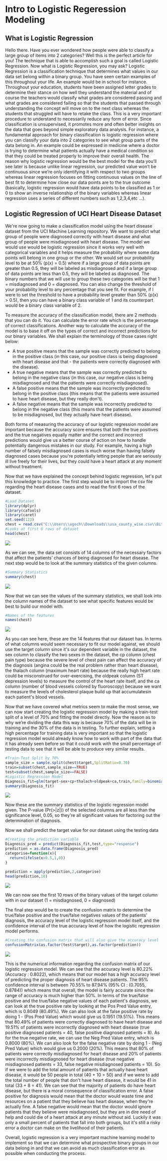 # Intro to Logistic Regeression Modeling

## What is Logistic Regression

Hello there. Have you ever wondered how people were able to classify a large group of items into 2 categories? Well this is the perfect article for you! The technique that is able to accomplish such a goal is called Logistic Regression. Now what is Logistic Regression, you may ask? Logistic Regression is a classification technique that determines what values in our data set belong within a binary group. You have seen certain examples of this throughout your life. An example would be in school for instance. Throughout your education, students have been assigned letter grades to determine their stance on how well they understand the material and of course the teachers would classify what grades are considered passing and what grades are considered failing so that the students that passed through understanding the concept will move on to the next class whereas the students that struggled will have to retake the class.  This is a very important procedure to understand to necessarily reduce any form of error. Since classification is unsupervised, it promotes more and often better insights on the data that goes beyond simple exploratory data analysis. For instance, a fundamental approach for binary classification is logistic regression where you can classify your data into 2 categories to see what group parts of the data belong in. An example could be expressed in medicine where a doctor is trying to determine what patients actually have a medical condition so that they could be treated properly to improve their overall health. The reason why logistic regression would be the best model for the data you’ll see later is because unlike linear regression, our predicted value won’t be continuous since we’re only identifying it with respect to two groups whereas linear regression focuses on fitting continuous values on the line of best fit to determine how close our data points are to the true outcome (basically, logistic regression would have data points to be classified as 1 or 0 to show an inverse relationship of the binary variables whereas linear regression uses a series of different numbers such as 1,2,3,4,etc ...). 

## Logistic Regression of UCI Heart Disease Dataset

We're now going to make a classification model using the heart disease dataset from the UCI Machine Learning repository. We want to predict what group of people were diagnosed correctly with heart disease and what group of people were misdiagnosed with heart disease. The model we would use would be logistic regression since it works very well with categorical variables and it helps measure the probability where some data points will belong in one group or the other. We would set our probability level to be at 50% (p(x) = 0.5) where if a large group of data points are greater than 0.5, they will be labeled as misdiagnosed and if a large group of data points are less than 0.5, they will be labeled as diagnosed. The binary numbers that we will use to group these two categories will be that 1 = misdiagnosed and 0 = diagnosed. You can also change the threshold of your probability level to any percentage that you see fit. For example, if I were to set the threshold to have a probability level greater than 50% (p(x) > 0.5), then you can have a binary class variable of 1 and its counterpart would be a binary class variable of 2.

To measure the accuracy of the classification model, there are 2 methods that you can do it. You can calculate the error rate which is the percentage of correct classifications. Another way to calculate the accuracy of the model is to base it off on the types of correct and incorrect predictions for our binary variables. We shall explain the terminology of those cases right below:

- A true positive means that the sample was correctly predicted to belong in the positive class (in this case, our positive class is being diagnosed with heart disease and that - the patients were correctly diagnosed with the disease).
- A true negative means that the sample was correctly predicted to belong in the negative class (in this case, our negative class is being misdiagnosed and that the patients were correctly misdiagnosed).
- A false positive means that the sample was incorrectly predicted to belong in the positive class (this means that the patients were assumed to have heart disease, but they really don't).
- A false negative means that the sample was incorrectly predicted to belong in the negative class (this means that the patients were assumed to be misdiagnosed, but they actually have heart disease).

Both forms of measuring the accuracy of our logistic regression model are important because the accuracy score ensures that both the true positives and the true negatives equally matter and the correct and incorrect predictions would give us a better course of action on how to handle potentially dangerous mistakes in our study. For example, having a high number of falsely misdiagnosed cases is much worse than having falsely diagnosed cases because you're potentially letting people that are seriously ill live freely for their lives, but they could have a heart attack at any moment without treatment.

Now that we have explained the concept behind logistic regression, let's put this knowledge to practice. The first step would be to import the csv file regarding the heart disease cases and to read the first 6 rows of the dataset.


```r
#Load Dataset
library(dplyr)
library(caTools)
library(caret)
set.seed(123)
chest = read.csv("C:\\Users\\ugoch\\Downloads\\usa_county_wise.csv\\Bit Project Supervised Learning\\heart.csv")
#Looks at first 6 rows of dataset
head(chest)
```

![](https://i.paste.pics/5aa972ef76be7d8a186ebd0fc26ed856.png)

As we can see, the data set consists of 14 columns of the necessary factors that affect the patients’ chances of being diagnosed for heart disease. The next step would be to look at the summary statistics of the given columns.

```r
#Summary Statistics
summary(chest)
```

![](https://i.paste.pics/b299da2b3dd62763ce03138a6b7be6fa.png)

Now that we can see the values of the summary statistics, we shall look into the column names of the dataset to see what specific features would be best to build our model with.

```r
#Names of the features
names(chest)
```

![](https://i.paste.pics/a2cd4df73adf6445780054f01aca4fde.png)

As you can see here, these are the 14 features that our dataset has. In terms of what columns would seem necessary to fit our model against, we should use the target column since it's our dependent variable in the dataset, the sex column to classify the two sexes in the dataset, the cp column (chest pain type) because the severe level of chest pain can affect the accuracy of the diagnosis (angina could be the real problem rather than heart disease), the thalach column (maximum heart rate) because the really high heart rate could be misconstrued for over-exercising, the oldpeak column (ST depression levels) to measure the control of the heart rate itself, and the ca column (number of blood vessels colored by fluoroscopy) because we want to measure the levels of cholesterol plaque build up that accumulatesin each patient's blood vessels.

Now that we have covered what metrics seem to make the most sense, we can now start creating the logistic regression model by making a train-test split of a level of 70% and fitting the model directly. Now the reason as to why we’re dividing the data this way is because 70% of the data will be in training and the 30% of the data is in testing. To further explain, setting a high percentage for training data is very important so that the logistic regression model would already know how to work with part of the data that it has already seen before so that it could work with the small percentage of testing data to see that it will be able to produce very similar results.

```r
#Train-Test Split by 70%
sample_size = sample.split(chest$target,SplitRatio=0.70)
train=subset(chest,sample_size==TRUE)
test=subset(chest,sample_size==FALSE)
#Logistic Regression Model
Diagnosis_fit=glm(target~sex+cp+thalach+oldpeak+ca,train,family=binomial())
summary(Diagnosis_fit)
```

![](https://i.paste.pics/a8e695c39f63edb05544e7686fc4fac7.png)

Now these are the summary statistics of the logistic regression model given. The P-value (Pr(>|z|)) of the selected columns are all less than the significance level, 0.05, so they're all significant values for factoring out the determination of diagnosis.

Now we shall predict the target value for our dataset using the testing data

```r
#Creating the prediction variable
Diagnosis_pred = predict(Diagnosis_fit,test,type="response")
prediction = as.data.frame(Diagnosis_pred)
categorise=function(x){
  return(ifelse(x>0.5,1,0))
}

prediction = apply(prediction,2,categorise)
head(prediction,10)
```

![](https://i.paste.pics/1c6e7ce8081c0e0394b38f5805db6323.png)

We can now see the first 10 rows of the binary values of the target column with in our dataset (1 = misdiagnosed, 0 = diagnosed)

The final step would be to create the confusion matrix to determine the true/false positive and the true/false negatives values of the patients' diagnosis, the accuracy level of the logistic regression model itself, and the confidence interval of the true accuracy level of how the logistic regression model performs.

```r
#Creating the confusion matrix that will also give the accuracy level
confusionMatrix(as.factor(test$target),as.factor(prediction))
```

![](https://i.paste.pics/cd29f1cbf3e96a02d6ddc44e958bae00.png)

This is the numerical information regarding the confusion matrix of our logistic regression model. We can see that the accuracy level is 80.22% (Accuracy : 0.8022), which means that our model has a high accuracy level of predicting the proper diagnosis of heart disease patients. The 95% confidence interval is between 70.55% to 87.94% (95% CI : (0.7055, 0.8784)) which means that overall, the model is fairly accurate since the range of accuracy is much higher than 50%. In terms of the true/false positive and the true/false negative values of each patient's diagnosis, we can look at the true positive rate by looking at the Pos Pred Value entry, which is 0.8049 (80.49%). We can also look at the false positive rate by doing 1 - (Pos Pred Value) which would give us 0.1951 (19.51%). This means that 80.49% of patients were correctly diagnosed to have heart disease and 19.51% of patients were incorrectly diagnosed with heart disease (true positive diagnosed patients = 40, false positive diagnosed patients = 8). As for the true negative rate, we can use the Neg Pred Value entry, which is 0.8000 (80%). We can also look for the false negative rate by doing 1 - (Neg Pred Value) which would give us 0.2000 (20%). This means that 80% of patients were correctly misdiagnosed for heart disease and 20% of patients were incorrectly misdiagnosed for heart disease (true negative misdiagnosed patients = 33, false negative misdiagnosed patients = 10). So if we were to add the total amount of patients that actually have heart disease, it would be 50 people in total (40 + 10 = 50) and if we were to add the total number of people that don't have heart disease, it would be 41 in total (33 + 8 = 41). We can see that the majority of patients do have heart disease, but there is a moral consequence of classification error. A false positive for diagnosis would mean that the doctor would waste time and resources on a patient that they believe has heart disease, when they're actually fine. A false negative would mean that the doctor would ignore patients that they believe were misdiagnosed, but they are in dire need of help and could die of a heart attack at any minute without aid. Luckily it was only a small percent of patients that fall into both groups, but it's still a risky error a doctor can make on the livelihood of their patients.

Overall, logistic regression is a very important machine learning model to implement so that we can determine what prospective binary groups in our data belong in and that we can avoid as much classification error as possible when conducting the process.
